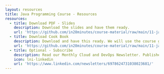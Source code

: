 ```yaml
---
layout: resources
title: Java Programming Course - Resources
resources:
  - title: Download PDF - Slides
    description: Download the slides and have them ready.
    url: 'https://github.com/in28minutes/course-material/raw/main/11-java-programming-for-beginners/JavaProgrammingForBeginners-Presentation.pdf'
  - title: Download Cook Book
    description: Download and have this ready. We will use the course guide during the course.
    url: 'https://github.com/in28minutes/course-material/raw/main/11-java-programming-for-beginners/JavaProgrammingForBeginners-CourseBook.pdf'
  - title: Optional - Subscribe
    description: Read our Monthly Cloud and DevOps Newsletter. Published on LinkedIn. Every Month.
    icon: lni-linkedin
    url: 'https://www.linkedin.com/newsletters/6978624731038023681/'
---
```

